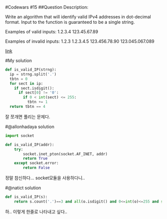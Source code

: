 #Codewars #15
##Question
Description:

Write an algorithm that will identify valid IPv4 addresses in dot-decimal format. Input to the function is guaranteed to be a single string.

Examples of valid inputs: 1.2.3.4 123.45.67.89

Examples of invalid inputs: 1.2.3 1.2.3.4.5 123.456.78.90 123.045.067.089

[link](https://www.codewars.com/kata/ip-validation/python)

#My solution

```python
def is_valid_IP(strng):
  ip = strng.split('.')
  tbtn = 0
  for sect in ip:
    if sect.isdigit():
      if sect[0] != '0':
        if 0 < int(sect) <= 255:
          tbtn += 1
  return tbtn == 4
```

잘 쪼개면 풀리는 문제다.

#@allonhadaya solution
```python
import socket

def is_valid_IP(addr):
    try:
        socket.inet_pton(socket.AF_INET, addr)
        return True
    except socket.error:
        return False
```
정말 참신하다... socket모듈을 사용하다니..

#@natict solution
```python
def is_valid_IP(s):
    return s.count('.')==3 and all(o.isdigit() and 0<=int(o)<=255 and str(int(o))==o for o in s.split('.'))
```

하.. 이렇게 한줄로 나타내고 싶다..


  